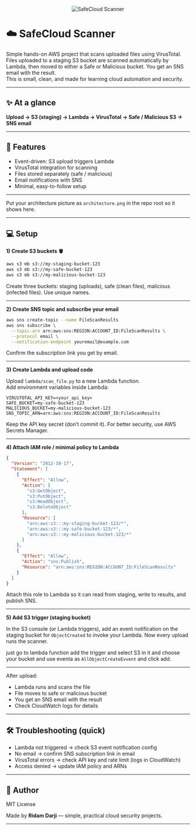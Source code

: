 <p align="center">
  <img src="https://img.shields.io/badge/SafeCloud--Scanner-Project-blueviolet" alt="SafeCloud Scanner" />
</p>

# ☁️ SafeCloud Scanner

Simple hands-on AWS project that scans uploaded files using VirusTotal.  
Files uploaded to a staging S3 bucket are scanned automatically by Lambda, then moved to either a Safe or Malicious bucket. You get an SNS email with the result.  
This is small, clean, and made for learning cloud automation and security.

---

## ✨ At a glance

**Upload → S3 (staging) → Lambda → VirusTotal → Safe / Malicious S3 → SNS email**

---

## 🔑 Features

- Event-driven: S3 upload triggers Lambda  
- VirusTotal integration for scanning  
- Files stored separately (safe / malicious)  
- Email notifications with SNS  
- Minimal, easy-to-follow setup

---

Put your architecture picture as `architecture.png` in the repo root so it shows here.

---

##  💻 Setup

**1) Create S3 buckets 🪣**

```bash
aws s3 mb s3://my-staging-bucket-123
aws s3 mb s3://my-safe-bucket-123
aws s3 mb s3://my-malicious-bucket-123
```

Create three buckets: staging (uploads), safe (clean files), malicious (infected files). Use unique names.

---

**2) Create SNS topic and subscribe your email**

```bash
aws sns create-topic --name FileScanResults
aws sns subscribe \
  --topic-arn arn:aws:sns:REGION:ACCOUNT_ID:FileScanResults \
  --protocol email \
  --notification-endpoint youremail@example.com
```

Confirm the subscription link you get by email.

---

**3) Create Lambda and upload code**

Upload `lambda/scan_file.py` to a new Lambda function.  
Add environment variables inside Lambda:

```
VIRUSTOTAL_API_KEY=<your_api_key>
SAFE_BUCKET=my-safe-bucket-123
MALICIOUS_BUCKET=my-malicious-bucket-123
SNS_TOPIC_ARN=arn:aws:sns:REGION:ACCOUNT_ID:FileScanResults
```

Keep the API key secret (don’t commit it). For better security, use AWS Secrets Manager.

---

**4) Attach IAM role / minimal policy to Lambda**

```json
{
  "Version": "2012-10-17",
  "Statement": [
    {
      "Effect": "Allow",
      "Action": [
        "s3:GetObject",
        "s3:PutObject",
        "s3:HeadObject",
        "s3:DeleteObject"
      ],
      "Resource": [
        "arn:aws:s3:::my-staging-bucket-123/*",
        "arn:aws:s3:::my-safe-bucket-123/*",
        "arn:aws:s3:::my-malicious-bucket-123/*"
      ]
    },
    {
      "Effect": "Allow",
      "Action": "sns:Publish",
      "Resource": "arn:aws:sns:REGION:ACCOUNT_ID:FileScanResults"
    }
  ]
}
```

Attach this role to Lambda so it can read from staging, write to results, and publish SNS.

---

**5) Add S3 trigger (staging bucket)**

In the S3 console (or Lambda triggers), add an event notification on the staging bucket for `ObjectCreated` to invoke your Lambda. Now every upload runs the scanner.

just go to lambda function add the trigger and select S3 in it and choose your bucket and use eventa as `AllObjectCreateEvvent` and click add.

---



After upload:
- Lambda runs and scans the file  
- File moves to safe or malicious bucket  
- You get an SNS email with the result  
- Check CloudWatch logs for details

---

## 🛠 Troubleshooting (quick)

- Lambda not triggered → check S3 event notification config  
- No email → confirm SNS subscription link in email  
- VirusTotal errors → check API key and rate limit (logs in CloudWatch)  
- Access denied → update IAM policy and ARNs

---

## 🧾 Author

MIT License  

Made by **Ridam Darji** — simple, practical cloud security projects.  

---
